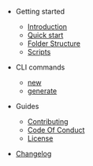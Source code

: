 - Getting started

  - [Introduction](/pages/introduction "Regauge | Introduction")
  - [Quick start](/pages/quick-start "Regauge | Quick Start")
  - [Folder Structure](/pages/folder-structure "Regauge | Folder Structure")
  - [Scripts](/pages/scripts "Regauge | NPM Scripts")

- CLI commands

  - [new](/pages/cli-command-new "Regauge | CLI new")
  - [generate](/pages/cli-command-generate "Regauge | CLI generate")

- Guides
  - [Contributing](/pages/contributing "Regauge | Contributing")
  - [Code Of Conduct](/pages/CODE_OF_CONDUCT.md "Regauge | Contributing")
  - [License](/pages/LICENSE "Regauge | License")

- [Changelog](/pages/Changelog "Regauge | Changelog")
